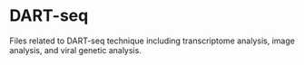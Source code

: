 # DART-seq
Files related to DART-seq technique including transcriptome analysis, image analysis, and viral genetic analysis.
